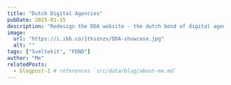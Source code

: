 ```yaml
---
title: "Dutch Digital Agencies"
pubDate: 2025-01-15
description: "Redesign the DDA website - the dutch bond of digital agencies"
image:
  url: "https://i.ibb.co/1tksznzv/DDA-showcase.jpg"
  alt: ""
tags: ["Sveltekit", "FDND"]
author: "Me"
relatedPosts:
  - blogpost-1 # references `src/data/blog/about-me.md`
---
```

